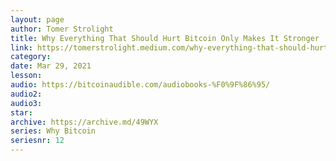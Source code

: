 ```yaml
---
layout: page
author: Tomer Strolight
title: Why Everything That Should Hurt Bitcoin Only Makes It Stronger
link: https://tomerstrolight.medium.com/why-everything-that-should-hurt-bitcoin-only-makes-it-stronger-c62e8bb2e961
category: 
date: Mar 29, 2021
lesson: 
audio: https://bitcoinaudible.com/audiobooks-%F0%9F%86%95/
audio2: 
audio3: 
star: 
archive: https://archive.md/49WYX
series: Why Bitcoin
seriesnr: 12
---
```

